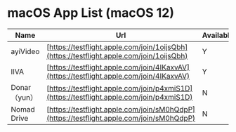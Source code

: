 # macOS App List (macOS 12)

| Name | Url | Available | Date |
| --- | --- | --- | -- |
| ayiVideo | [https://testflight.apple.com/join/1oijsQbh](https://testflight.apple.com/join/1oijsQbh) | Y | 2023-01-04 |
| IIVA | [https://testflight.apple.com/join/4IKaxvAV](https://testflight.apple.com/join/4IKaxvAV) | Y | 2022-12-04 |
| Donar（yun） | [https://testflight.apple.com/join/p4xmiS1D](https://testflight.apple.com/join/p4xmiS1D) | N | 2022-09-16 |
| Nomad Drive | [https://testflight.apple.com/join/sM0hQdpP](https://testflight.apple.com/join/sM0hQdpP) | N | 2022-08-20 |
